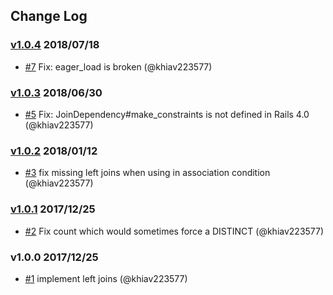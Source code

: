 ## Change Log

### [v1.0.4](https://github.com/khiav223577/left_joins/compare/v1.0.3...v1.0.4) 2018/07/18
- [#7](https://github.com/khiav223577/left_joins/pull/7) Fix: eager_load is broken (@khiav223577)

### [v1.0.3](https://github.com/khiav223577/left_joins/compare/v1.0.2...v1.0.3) 2018/06/30
- [#5](https://github.com/khiav223577/left_joins/pull/5) Fix: JoinDependency#make_constraints is not defined in Rails 4.0 (@khiav223577)

### [v1.0.2](https://github.com/khiav223577/left_joins/compare/v1.0.1...v1.0.2) 2018/01/12
- [#3](https://github.com/khiav223577/left_joins/pull/3) fix missing left joins when using in association condition (@khiav223577)

### [v1.0.1](https://github.com/khiav223577/left_joins/compare/v1.0.0...v1.0.1) 2017/12/25
- [#2](https://github.com/khiav223577/left_joins/pull/2)  Fix count which would sometimes force a DISTINCT (@khiav223577)

### v1.0.0 2017/12/25
- [#1](https://github.com/khiav223577/left_joins/pull/1) implement left joins (@khiav223577)
